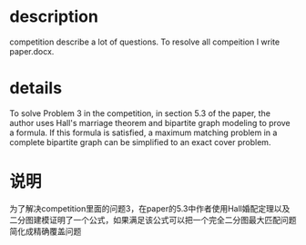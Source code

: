 # description
competition describe a lot of questions.
To resolve all compeition I write paper.docx.

# details
To solve Problem 3 in the competition, in section 5.3 of the paper, 
the author uses Hall's marriage theorem and bipartite graph modeling to prove a formula.
If this formula is satisfied, a maximum matching problem in a complete bipartite graph can be simplified to an exact cover problem.


# 说明

为了解决competition里面的问题3，在paper的5.3中作者使用Hall婚配定理以及二分图建模证明了一个公式，如果满足该公式可以把一个完全二分图最大匹配问题简化成精确覆盖问题
